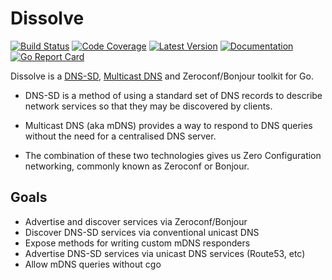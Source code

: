 # Dissolve

[![Build Status](https://github.com/dogmatiq/dissolve/workflows/CI/badge.svg)](https://github.com/dogmatiq/dissolve/actions?workflow=CI)
[![Code Coverage](https://img.shields.io/codecov/c/github/dogmatiq/dissolve/main.svg)](https://codecov.io/github/dogmatiq/dissolve)
[![Latest Version](https://img.shields.io/github/tag/dogmatiq/dissolve.svg?label=semver)](https://semver.org)
[![Documentation](https://img.shields.io/badge/go.dev-reference-007d9c)](https://pkg.go.dev/github.com/dogmatiq/dissolve)
[![Go Report Card](https://goreportcard.com/badge/github.com/dogmatiq/dissolve)](https://goreportcard.com/report/github.com/dogmatiq/dissolve)

Dissolve is a [DNS-SD](https://tools.ietf.org/html/rfc6763), [Multicast
DNS](https://tools.ietf.org/html/rfc6762) and Zeroconf/Bonjour toolkit for Go.

- DNS-SD is a method of using a standard set of DNS records to describe network
  services so that they may be discovered by clients.

- Multicast DNS (aka mDNS) provides a way to respond to DNS queries without the need for a
  centralised DNS server. 

- The combination of these two technologies gives us Zero Configuration
  networking, commonly known as Zeroconf or Bonjour.

## Goals

- Advertise and discover services via Zeroconf/Bonjour
- Discover DNS-SD services via conventional unicast DNS
- Expose methods for writing custom mDNS responders
- Advertise DNS-SD services via unicast DNS services (Route53, etc)
- Allow mDNS queries without cgo
